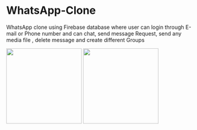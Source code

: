 # WhatsApp-Clone
WhatsApp clone using Firebase database where user can login through E-mail or Phone number and can chat, send message Request, send any media file , delete message and create different Groups

<img src="https://user-images.githubusercontent.com/54056583/102344469-f402e300-3fc1-11eb-99ce-6ca56d8f2722.png" width="200">    <img src="https://user-images.githubusercontent.com/54056583/102346095-5826a680-3fc4-11eb-98b3-1cc81fa04bd6.png" width="200">


